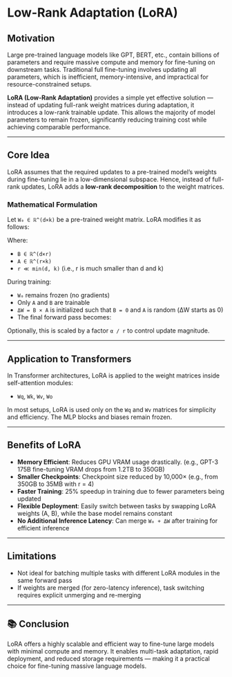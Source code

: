 #  Low-Rank Adaptation (LoRA)

##  Motivation

Large pre-trained language models like GPT, BERT, etc., contain billions of parameters and require massive compute and memory for fine-tuning on downstream tasks. Traditional full fine-tuning involves updating all parameters, which is inefficient, memory-intensive, and impractical for resource-constrained setups.

**LoRA (Low-Rank Adaptation)** provides a simple yet effective solution — instead of updating full-rank weight matrices during adaptation, it introduces a low-rank trainable update. This allows the majority of model parameters to remain frozen, significantly reducing training cost while achieving comparable performance.

---

##  Core Idea

LoRA assumes that the required updates to a pre-trained model’s weights during fine-tuning lie in a low-dimensional subspace. Hence, instead of full-rank updates, LoRA adds a **low-rank decomposition** to the weight matrices.

###  Mathematical Formulation

Let `W₀ ∈ ℝ^(d×k)` be a pre-trained weight matrix. LoRA modifies it as follows:


Where:
- `B ∈ ℝ^(d×r)`
- `A ∈ ℝ^(r×k)`
- `r ≪ min(d, k)` (i.e., r is much smaller than d and k)

During training:
- `W₀` remains frozen (no gradients)
- Only `A` and `B` are trainable
- `ΔW = B × A` is initialized such that `B = 0` and `A` is random (ΔW starts as 0)
- The final forward pass becomes:
  

Optionally, this is scaled by a factor `α / r` to control update magnitude.

---

##  Application to Transformers

In Transformer architectures, LoRA is applied to the weight matrices inside self-attention modules:

- `Wq`, `Wk`, `Wv`, `Wo`

In most setups, LoRA is used only on the `Wq` and `Wv` matrices for simplicity and efficiency. The MLP blocks and biases remain frozen.

---

##  Benefits of LoRA

-  **Memory Efficient**: Reduces GPU VRAM usage drastically. (e.g., GPT-3 175B fine-tuning VRAM drops from 1.2TB to 350GB)
-  **Smaller Checkpoints**: Checkpoint size reduced by 10,000× (e.g., from 350GB to 35MB with r = 4)
-  **Faster Training**: 25% speedup in training due to fewer parameters being updated
-  **Flexible Deployment**: Easily switch between tasks by swapping LoRA weights (A, B), while the base model remains constant
-  **No Additional Inference Latency**: Can merge `W₀ + ΔW` after training for efficient inference

---

##  Limitations

-  Not ideal for batching multiple tasks with different LoRA modules in the same forward pass
-  If weights are merged (for zero-latency inference), task switching requires explicit unmerging and re-merging

---

## 📚 Conclusion

LoRA offers a highly scalable and efficient way to fine-tune large models with minimal compute and memory. It enables multi-task adaptation, rapid deployment, and reduced storage requirements — making it a practical choice for fine-tuning massive language models.

